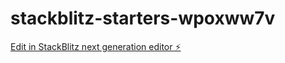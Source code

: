 # stackblitz-starters-wpoxww7v

[Edit in StackBlitz next generation editor ⚡️](https://stackblitz.com/~/github.com/Carrot-muncher/stackblitz-starters-wpoxww7v)